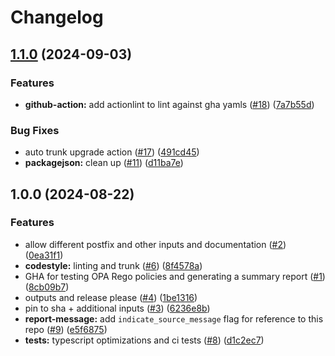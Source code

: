 # Changelog

## [1.1.0](https://github.com/masterpointio/github-action-opa-rego-test/compare/v1.0.0...v1.1.0) (2024-09-03)


### Features

* **github-action:** add actionlint to lint against gha yamls ([#18](https://github.com/masterpointio/github-action-opa-rego-test/issues/18)) ([7a7b55d](https://github.com/masterpointio/github-action-opa-rego-test/commit/7a7b55dea277136e7c1f2f96d2c5870d2c5282d9))


### Bug Fixes

* auto trunk upgrade action ([#17](https://github.com/masterpointio/github-action-opa-rego-test/issues/17)) ([491cd45](https://github.com/masterpointio/github-action-opa-rego-test/commit/491cd45379004718df5e7a6ea918998d0707f086))
* **packagejson:** clean up ([#11](https://github.com/masterpointio/github-action-opa-rego-test/issues/11)) ([d11ba7e](https://github.com/masterpointio/github-action-opa-rego-test/commit/d11ba7e55b93c49396b44b9f8aaf862776e92161))

## 1.0.0 (2024-08-22)


### Features

* allow different postfix and other inputs and documentation ([#2](https://github.com/masterpointio/github-action-opa-rego-test/issues/2)) ([0ea31f1](https://github.com/masterpointio/github-action-opa-rego-test/commit/0ea31f17b4596799906098c50b0ab5294e8065a0))
* **codestyle:** linting and trunk ([#6](https://github.com/masterpointio/github-action-opa-rego-test/issues/6)) ([8f4578a](https://github.com/masterpointio/github-action-opa-rego-test/commit/8f4578a3cfa231fa7053402d29e88fb1edd3025b))
* GHA for testing OPA Rego policies and generating a summary report ([#1](https://github.com/masterpointio/github-action-opa-rego-test/issues/1)) ([8cb09b7](https://github.com/masterpointio/github-action-opa-rego-test/commit/8cb09b77db55a086aaabc33654a09fe6bd2737f2))
* outputs and release please ([#4](https://github.com/masterpointio/github-action-opa-rego-test/issues/4)) ([1be1316](https://github.com/masterpointio/github-action-opa-rego-test/commit/1be1316628dd30e39648c44f92dd26f33c61b8a4))
* pin to sha + additional inputs  ([#3](https://github.com/masterpointio/github-action-opa-rego-test/issues/3)) ([6236e8b](https://github.com/masterpointio/github-action-opa-rego-test/commit/6236e8b25c8fe69a7c792b9f99d182b758736285))
* **report-message:** add `indicate_source_message` flag for reference to this repo ([#9](https://github.com/masterpointio/github-action-opa-rego-test/issues/9)) ([e5f6875](https://github.com/masterpointio/github-action-opa-rego-test/commit/e5f6875239ac9aa38c493fca0b7b484e7788f024))
* **tests:** typescript optimizations and ci tests ([#8](https://github.com/masterpointio/github-action-opa-rego-test/issues/8)) ([d1c2ec7](https://github.com/masterpointio/github-action-opa-rego-test/commit/d1c2ec7568a3ab949ee57aecffb2a011d54c8d6f))
